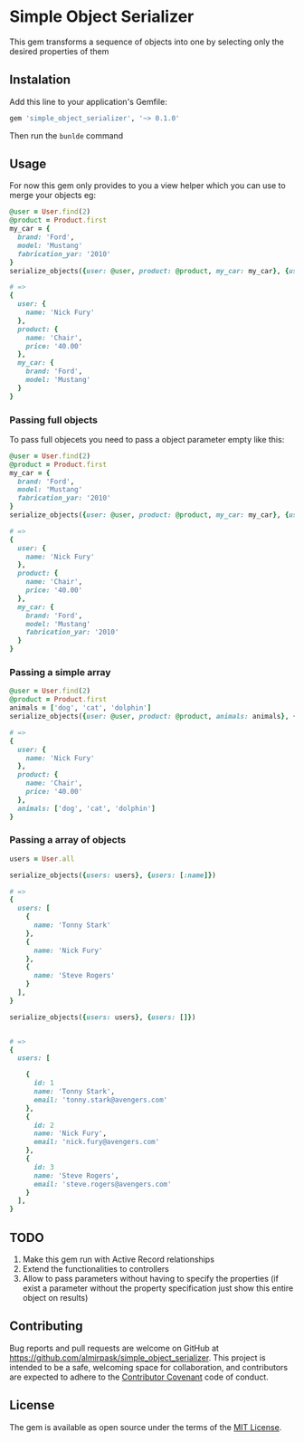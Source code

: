 # Simple Object Serializer

This gem transforms a sequence of objects into one by selecting only the desired properties of them

## Instalation

Add this line to your application's Gemfile:

```ruby
gem 'simple_object_serializer', '~> 0.1.0'
```
Then run the `bunlde` command

## Usage
For now this gem only provides to you a view helper which you can use to merge your objects eg:
```ruby
@user = User.find(2)
@product = Product.first
my_car = {
  brand: 'Ford',
  model: 'Mustang'
  fabrication_yar: '2010'
}
serialize_objects({user: @user, product: @product, my_car: my_car}, {user: [:name], product: [:name, :price], my_car: [:brand, :model]})

# =>
{
  user: {
    name: 'Nick Fury'
  },
  product: {
    name: 'Chair',
    price: '40.00'
  },
  my_car: {
    brand: 'Ford',
    model: 'Mustang'
  }
}
```

### Passing full objects
To pass full objecets you need to pass a object parameter empty like this:

```ruby
@user = User.find(2)
@product = Product.first
my_car = {
  brand: 'Ford',
  model: 'Mustang'
  fabrication_yar: '2010'
}
serialize_objects({user: @user, product: @product, my_car: my_car}, {user: [:name], product: [:name, :price], my_car: []})

# =>
{
  user: {
    name: 'Nick Fury'
  },
  product: {
    name: 'Chair',
    price: '40.00'
  },
  my_car: {
    brand: 'Ford',
    model: 'Mustang'
    fabrication_yar: '2010'
  }
}
```

### Passing a simple array

```ruby
@user = User.find(2)
@product = Product.first
animals = ['dog', 'cat', 'dolphin']
serialize_objects({user: @user, product: @product, animals: animals}, {user: [:name], product: [:name, :material], animals: []})

# =>
{
  user: {
    name: 'Nick Fury'
  },
  product: {
    name: 'Chair',
    price: '40.00'
  },
  animals: ['dog', 'cat', 'dolphin']
}
```

### Passing a array of objects

```ruby
users = User.all

serialize_objects({users: users}, {users: [:name]})

# =>
{
  users: [
    {
      name: 'Tonny Stark'
    },
    {
      name: 'Nick Fury'
    },
    {
      name: 'Steve Rogers'
    }
  ],
}

serialize_objects({users: users}, {users: []})


# =>
{
  users: [

    {
      id: 1
      name: 'Tonny Stark',
      email: 'tonny.stark@avengers.com'
    },
    {
      id: 2
      name: 'Nick Fury',
      email: 'nick.fury@avengers.com'
    },
    {
      id: 3
      name: 'Steve Rogers',
      email: 'steve.rogers@avengers.com'
    }
  ],
}
```


## TODO
1. Make this gem run with Active Record relationships
2. Extend the functionalities to controllers
3. Allow to pass parameters without having to specify the properties (if exist a parameter without the property specification just show this entire object on results)

## Contributing

Bug reports and pull requests are welcome on GitHub at https://github.com/almirpask/simple_object_serializer. This project is intended to be a safe, welcoming space for collaboration, and contributors are expected to adhere to the [Contributor Covenant](http://contributor-covenant.org) code of conduct.

## License

The gem is available as open source under the terms of the [MIT License](https://opensource.org/licenses/MIT).

